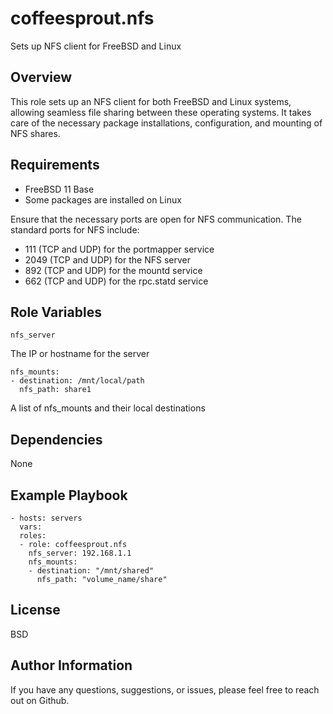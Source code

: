 coffeesprout.nfs
===================

Sets up NFS client for FreeBSD and Linux

Overview
--------

This role sets up an NFS client for both FreeBSD and Linux systems, allowing seamless file sharing between these operating systems. It takes care of the necessary package installations, configuration, and mounting of NFS shares.

Requirements
------------

- FreeBSD 11 Base
- Some packages are installed on Linux

Ensure that the necessary ports are open for NFS communication. The standard ports for NFS include:

- 111 (TCP and UDP) for the portmapper service
- 2049 (TCP and UDP) for the NFS server
- 892 (TCP and UDP) for the mountd service
- 662 (TCP and UDP) for the rpc.statd service

Role Variables
--------------

    nfs_server

The IP or hostname for the server

    nfs_mounts:
    - destination: /mnt/local/path
      nfs_path: share1

A list of nfs\_mounts and their local destinations

Dependencies
------------

None

Example Playbook
----------------

    - hosts: servers
      vars:
      roles:
      - role: coffeesprout.nfs
        nfs_server: 192.168.1.1
        nfs_mounts:
        - destination: "/mnt/shared"
          nfs_path: "volume_name/share"

License
-------

BSD

Author Information
------------------

If you have any questions, suggestions, or issues, please feel free to reach out on Github.

